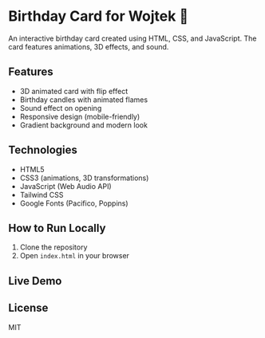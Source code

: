 # Birthday Card for Wojtek 🎂

An interactive birthday card created using HTML, CSS, and JavaScript. The card features animations, 3D effects, and sound.

## Features

- 3D animated card with flip effect
- Birthday candles with animated flames
- Sound effect on opening
- Responsive design (mobile-friendly)
- Gradient background and modern look

## Technologies

- HTML5
- CSS3 (animations, 3D transformations)
- JavaScript (Web Audio API)
- Tailwind CSS
- Google Fonts (Pacifico, Poppins)

## How to Run Locally

1. Clone the repository
2. Open `index.html` in your browser

## Live Demo

<!-- The page is available at: [https://[your-username].github.io/[repository-name]](https://[your-username].github.io/[repository-name]) -->

## License

MIT 